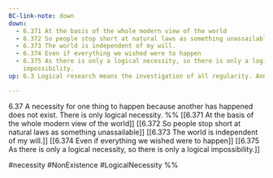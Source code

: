 ```yaml
---
BC-link-note: down
down:
  - 6.371 At the basis of the whole modern view of the world
  - 6.372 So people stop short at natural laws as something unassailable
  - 6.373 The world is independent of my will.
  - 6.374 Even if everything we wished were to happen
  - 6.375 As there is only a logical necessity, so there is only a logical
    impossibility.
up: 6.3 Logical research means the investigation of all regularity. And outside logic all is accident.

---
```

6.37 A necessity for one thing to happen because another has happened does not exist. There is only logical necessity.
%%
[[6.371 At the basis of the whole modern view of the world]]
[[6.372 So people stop short at natural laws as something unassailable]]
[[6.373 The world is independent of my will.]]
[[6.374 Even if everything we wished were to happen]]
[[6.375 As there is only a logical necessity, so there is only a logical impossibility.]]

#necessity #NonExistence #LogicalNecessity %%